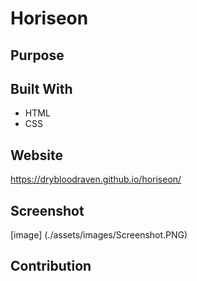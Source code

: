 # Horiseon

## Purpose

## Built With
* HTML
* CSS
 
## Website
https://drybloodraven.github.io/horiseon/

## Screenshot
[image] (./assets/images/Screenshot.PNG)

## Contribution